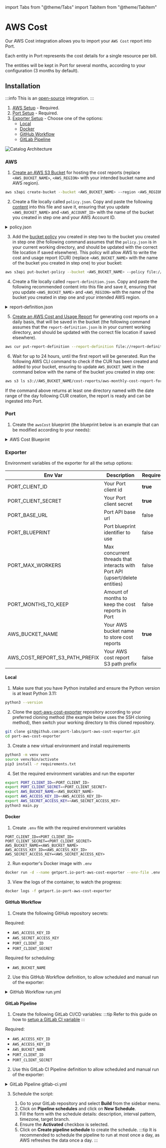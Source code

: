 import Tabs from "@theme/Tabs"
import TabItem from "@theme/TabItem"

# AWS Cost

Our AWS Cost integration allows you to import your `AWS Cost` report into Port.

Each entity in Port represents the cost details for a single resource per bill.

The entities will be kept in Port for several months, according to your configuration (3 months by default).

## Installation

:::info
This is an [open-source](https://github.com/port-labs/port-aws-cost-exporter) integration.
:::

1. [AWS Setup](#aws) - Required.
2. [Port Setup](#port) - Required.
3. [Exporter Setup](#exporter) - Choose one of the options:
   - [Local](#local)
   - [Docker](#docker)
   - [GitHub Workflow](#github-workflow)
   - [GitLab Pipeline](#gitlab-pipeline)

![Catalog Architecture](/img/sync-data-to-catalog/aws_cost.png)

### AWS

1. [Create an AWS S3 Bucket](https://docs.aws.amazon.com/AmazonS3/latest/userguide/create-bucket-overview.html) for hosting the cost reports (replace `<AWS_BUCKET_NAME>`, `<AWS_REGION>` with your intended bucket name and AWS region).

```bash showLineNumbers
aws s3api create-bucket --bucket <AWS_BUCKET_NAME> --region <AWS_REGION>
```

2. Create a file locally called `policy.json`. Copy and paste the following [content](https://docs.aws.amazon.com/cur/latest/userguide/cur-s3.html) into this file and save it, ensuring that you update `<AWS_BUCKET_NAME>` and `<AWS_ACCOUNT_ID>` with the name of the bucket you created in step one and your AWS Account ID.

<details>
  <summary> policy.json </summary>

```json showLineNumbers
{
  "Statement": [
    {
      "Effect": "Allow",
      "Principal": {
        "Service": "billingreports.amazonaws.com"
      },
      "Action": ["s3:GetBucketAcl", "s3:GetBucketPolicy"],
      # highlight-next-line
      "Resource": "arn:aws:s3:::<AWS_BUCKET_NAME>",
      "Condition": {
        "StringEquals": {
          # highlight-next-line
          "aws:SourceArn": "arn:aws:cur:us-east-1:<AWS_ACCOUNT_ID>:definition/*",
          # highlight-next-line
          "aws:SourceAccount": "<AWS_ACCOUNT_ID>"
        }
      }
    },
    {
      "Sid": "Stmt1335892526596",
      "Effect": "Allow",
      "Principal": {
        "Service": "billingreports.amazonaws.com"
      },
      "Action": "s3:PutObject",
      # highlight-next-line
      "Resource": "arn:aws:s3:::<AWS_BUCKET_NAME>/*",
      "Condition": {
        "StringEquals": {
          # highlight-next-line
          "aws:SourceArn": "arn:aws:cur:us-east-1:<AWS_ACCOUNT_ID>:definition/*",
          # highlight-next-line
          "aws:SourceAccount": "<AWS_ACCOUNT_ID>"
        }
      }
    }
  ]
}
```

</details>

3. Add the [bucket policy](https://docs.aws.amazon.com/AmazonS3/latest/userguide/add-bucket-policy.html) you created in step two to the bucket you created in step one (the following command assumes that the `policy.json` is in your current working directory, and should be updated with the correct file location if saved elsewhere). This policy will allow AWS to write the cost and usage report (CUR) (replace `<AWS_BUCKET_NAME>` with the name of the bucket you created in step one) to your bucket:

```bash
aws s3api put-bucket-policy --bucket <AWS_BUCKET_NAME> --policy file://policy.json
```

4. Create a file locally called `report-definition.json`. Copy and paste the following recommended content into this file and save it, ensuring that you update `<AWS_BUCKET_NAME>` and `<AWS_REGION>` with the name of the bucket you created in step one and your intended AWS region.

<details>
  <summary> report-definition.json </summary>

```json showLineNumbers
{
  "ReportName": "aws-monthly-cost-report-for-port",
  "TimeUnit": "MONTHLY",
  "Format": "textORcsv",
  "Compression": "GZIP",
  "AdditionalSchemaElements": ["RESOURCES"],
  # highlight-next-line
  "S3Bucket": "<AWS_BUCKET_NAME>",
  "S3Prefix": "cost-reports",
  # highlight-next-line
  "S3Region": "<AWS_REGION>",
  "RefreshClosedReports": true,
  "ReportVersioning": "OVERWRITE_REPORT"
}
```

</details>

5. [Create an AWS Cost and Usage Report](https://docs.aws.amazon.com/cur/latest/userguide/cur-create.html) for generating cost reports on a daily basis, that will be saved in the bucket (the following command assumes that the `report-definition.json` is in your current working directory, and should be updated with the correct file location if saved elsewhere).

```bash
aws cur put-report-definition --report-definition file://report-definition.json
```

6. Wait for up to 24 hours, until the first report will be generated. Run the following AWS CLI command to check if the CUR has been created and added to your bucket, ensuring to update `AWS_BUCKET_NAME` in the command below with the name of the bucket you created in step one:

```bash
aws s3 ls s3://AWS_BUCKET_NAME/cost-reports/aws-monthly-cost-report-for-port/
```

If the command above returns at least one directory named with the date range of the day following CUR creation, the report is ready and can be ingested into Port.

### Port

1. Create the `awsCost` blueprint (the blueprint below is an example that can be modified according to your needs):

<details>
  <summary> AWS Cost Blueprint </summary>

```json showLineNumbers
{
  "identifier": "awsCost",
  "title": "AWS Cost",
  "icon": "AWS",
  "schema": {
    "properties": {
      "unblendedCost": {
        "title": "Unblended Cost",
        "type": "number",
        "description": "Represent your usage costs on the day they are charged to you. It’s the default option for analyzing costs."
      },
      "blendedCost": {
        "title": "Blended Cost",
        "type": "number",
        "description": "Calculated by multiplying each account’s service usage against a blended rate. This cost is not used frequently due to the way that it calculated."
      },
      "amortizedCost": {
        "title": "Amortized Cost",
        "type": "number",
        "description": "View recurring and upfront costs distributed evenly across the months, and not when they were charged. Especially useful when using AWS Reservations or Savings Plans."
      },
      "ondemandCost": {
        "title": "On-Demand Cost",
        "type": "number",
        "description": "The total cost for the line item based on public On-Demand Instance rates."
      },
      "payingAccount": {
        "title": "Paying Account",
        "type": "string"
      },
      "usageAccount": {
        "title": "Usage Account",
        "type": "string"
      },
      "product": {
        "title": "Product",
        "type": "string"
      },
      "billStartDate": {
        "title": "Bill Start Date",
        "type": "string",
        "format": "date-time"
      }
    },
    "required": []
  },
  "mirrorProperties": {},
  "calculationProperties": {
    "link": {
      "title": "Link",
      "calculation": "if (.identifier | startswith(\"arn:\")) then \"https://console.aws.amazon.com/go/view?arn=\" + (.identifier | split(\"@\")[0]) else null end",
      "type": "string",
      "format": "url"
    }
  },
  "relations": {}
}
```

</details>

### Exporter

Environment variables of the exporter for all the setup options:

| Env Var                        | Description                                                                  | Required | Default                                         |
| ------------------------------ | ---------------------------------------------------------------------------- | -------- | ----------------------------------------------- |
| PORT_CLIENT_ID                 | Your Port client id                                                          | **true** |                                                 |
| PORT_CLIENT_SECRET             | Your Port client secret                                                      | **true** |                                                 |
| PORT_BASE_URL                  | Port API base url                                                            | false    | `https://api.getport.io/v1`                     |
| PORT_BLUEPRINT                 | Port blueprint identifier to use                                             | false    | `awsCost`                                       |
| PORT_MAX_WORKERS               | Max concurrent threads that interacts with Port API (upsert/delete entities) | false    | `5`                                             |
| PORT_MONTHS_TO_KEEP            | Amount of months to keep the cost reports in Port                            | false    | `3`                                             |
| AWS_BUCKET_NAME                | Your AWS bucket name to store cost reports                                   | **true** |                                                 |
| AWS_COST_REPORT_S3_PATH_PREFIX | Your AWS cost report S3 path prefix                                          | false    | `cost-reports/aws-monthly-cost-report-for-port` |

#### Local

1. Make sure that you have Python installed and ensure the Python version is at least Python 3.11:

```bash
python3 --version
```

2. Clone the [port-aws-cost-exporter](https://github.com/port-labs/port-aws-cost-exporter) repository according to your preferred cloning method (the example below uses the SSH cloning method), then switch your working directory to this cloned repository.

```bash showLineNumbers
git clone git@github.com:port-labs/port-aws-cost-exporter.git
cd port-aws-cost-exporter
```

3. Create a new virtual environment and install requirements

```bash showLineNumbers
python3 -m venv venv
source venv/bin/activate
pip3 install -r requirements.txt
```

4. Set the required environment variables and run the exporter

```bash showLineNumbers
export PORT_CLIENT_ID=<PORT_CLIENT_ID>
export PORT_CLIENT_SECRET=<PORT_CLIENT_SECRET>
export AWS_BUCKET_NAME=<AWS_BUCKET_NAME>
export AWS_ACCESS_KEY_ID=<AWS_ACCESS_KEY_ID>
export AWS_SECRET_ACCESS_KEY=<AWS_SECRET_ACCESS_KEY>
python3 main.py
```

#### Docker

1. Create `.env` file with the required environment variables

```
PORT_CLIENT_ID=<PORT_CLIENT_ID>
PORT_CLIENT_SECRET=<PORT_CLIENT_SECRET>
AWS_BUCKET_NAME=<AWS_BUCKET_NAME>
AWS_ACCESS_KEY_ID=<AWS_ACCESS_KEY_ID>
AWS_SECRET_ACCESS_KEY=<AWS_SECRET_ACCESS_KEY>
```

2. Run exporter's Docker image with `.env`

```bash
docker run -d --name getport.io-port-aws-cost-exporter --env-file .env ghcr.io/port-labs/port-aws-cost-exporter:latest
```

3. View the logs of the container, to watch the progress:

```bash
docker logs -f getport.io-port-aws-cost-exporter
```

#### GitHub Workflow

1. Create the following GitHub repository secrets:

Required:

- `AWS_ACCESS_KEY_ID`
- `AWS_SECRET_ACCESS_KEY`
- `PORT_CLIENT_ID`
- `PORT_CLIENT_SECRET`

Required for scheduling:

- `AWS_BUCKET_NAME`

2. Use this GitHub Workflow definition, to allow scheduled and manual run of the exporter:

<details>
  <summary> GitHub Workflow run.yml </summary>

```yaml showLineNumbers
name: portAwsCostExporter

on:
  schedule:
    - cron: "0 0 * * *" # At 00:00 on every day
  workflow_dispatch:
    inputs:
      AWS_BUCKET_NAME:
        description: "The AWS Bucket name of the cost reports"
        type: string
        required: true

jobs:
  run:
    runs-on: ubuntu-latest
    steps:
      - name: run
        uses: docker://ghcr.io/port-labs/port-aws-cost-exporter:latest
        env:
          AWS_ACCESS_KEY_ID: ${{ secrets.AWS_ACCESS_KEY_ID }}
          AWS_SECRET_ACCESS_KEY: ${{ secrets.AWS_SECRET_ACCESS_KEY }}
          AWS_BUCKET_NAME: ${{ inputs.AWS_BUCKET_NAME || secrets.AWS_BUCKET_NAME }}
          PORT_CLIENT_ID: ${{ secrets.PORT_CLIENT_ID }}
          PORT_CLIENT_SECRET: ${{ secrets.PORT_CLIENT_SECRET }}
```

</details>

#### GitLab Pipeline

1. Create the following GitLab CI/CD variables: 
:::tip
Refer to this guide on how to [setup a GitLab CI variable](https://docs.gitlab.com/ee/ci/variables/index.html#define-a-cicd-variable-in-the-ui)
:::

Required:

- `AWS_ACCESS_KEY_ID`
- `AWS_ACCESS_KEY_ID`
- `AWS_BUCKET_NAME`
- `PORT_CLIENT_ID`
- `PORT_CLIENT_SECRET`

2. Use this GitLab CI Pipeline definition to allow scheduled and manual run of the exporter:

<details>
  <summary> GitLab Pipeline gitlab-ci.yml </summary>

```yaml showLineNumbers
image: docker:latest

services:
  - docker:dind

variables:
  PORT_CLIENT_ID: $PORT_CLIENT_ID
  PORT_CLIENT_SECRET: $PORT_CLIENT_SECRET
  AWS_ACCESS_KEY_ID: $AWS_ACCESS_KEY_ID
  AWS_SECRET_ACCESS_KEY: $AWS_SECRET_ACCESS_KEY
  AWS_BUCKET_NAME: $AWS_BUCKET_NAME

stages:
  - run

run_job:
  stage: run
  script:
    - docker run -e AWS_ACCESS_KEY_ID=$AWS_ACCESS_KEY_ID -e AWS_SECRET_ACCESS_KEY=$AWS_SECRET_ACCESS_KEY -e AWS_BUCKET_NAME=$AWS_BUCKET_NAME -e PORT_CLIENT_ID=$PORT_CLIENT_ID -e PORT_CLIENT_SECRET=$PORT_CLIENT_SECRET ghcr.io/port-labs/port-aws-cost-exporter:latest
  rules:
    - if: '$CI_PIPELINE_SOURCE == "schedule"'
      when: always
```

</details>

3. Schedule the script:

   1. Go to your GitLab repository and select **Build** from the sidebar menu.
   2. Click on **Pipeline schedules** and click on **New Schedule**.
   3. Fill the form with the schedule details: description, interval pattern, timezone, target branch.
   4. Ensure the **Activated** checkbox is selected.
   5. Click on **Create pipeline schedule** to create the schedule.
   :::tip
   It is recommended to schedule the pipeline to run at most once a day, as AWS refreshes the data once a day.
   :::